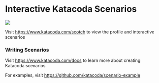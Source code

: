 # Interactive Katacoda Scenarios

[![](http://shields.katacoda.com/katacoda/scotch/count.svg)](https://www.katacoda.com/scotch "Get your profile on Katacoda.com")

Visit https://www.katacoda.com/scotch to view the profile and interactive scenarios

### Writing Scenarios
Visit https://www.katacoda.com/docs to learn more about creating Katacoda scenarios

For examples, visit https://github.com/katacoda/scenario-example

